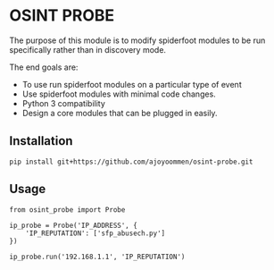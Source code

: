 # OSINT PROBE

The purpose of this module is to modify spiderfoot modules to be run specifically rather than in discovery mode.

The end goals are:
 
 * To use run spiderfoot modules on a particular type of event
 * Use spiderfoot modules with minimal code changes.
 * Python 3 compatibility
 * Design a core modules that can be plugged in easily. 

## Installation

    pip install git+https://github.com/ajoyoommen/osint-probe.git


## Usage

    from osint_probe import Probe

    ip_probe = Probe('IP_ADDRESS', {
        'IP_REPUTATION': ['sfp_abusech.py']
    })

    ip_probe.run('192.168.1.1', 'IP_REPUTATION')

